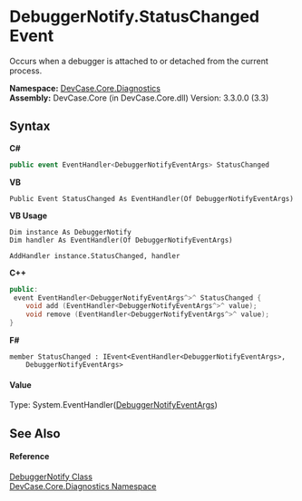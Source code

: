 # DebuggerNotify.StatusChanged Event
 

Occurs when a debugger is attached to or detached from the current process.

**Namespace:**&nbsp;<a href="N_DevCase_Core_Diagnostics">DevCase.Core.Diagnostics</a><br />**Assembly:**&nbsp;DevCase.Core (in DevCase.Core.dll) Version: 3.3.0.0 (3.3)

## Syntax

**C#**<br />
``` C#
public event EventHandler<DebuggerNotifyEventArgs> StatusChanged
```

**VB**<br />
``` VB
Public Event StatusChanged As EventHandler(Of DebuggerNotifyEventArgs)
```

**VB Usage**<br />
``` VB Usage
Dim instance As DebuggerNotify
Dim handler As EventHandler(Of DebuggerNotifyEventArgs)

AddHandler instance.StatusChanged, handler

```

**C++**<br />
``` C++
public:
 event EventHandler<DebuggerNotifyEventArgs^>^ StatusChanged {
	void add (EventHandler<DebuggerNotifyEventArgs^>^ value);
	void remove (EventHandler<DebuggerNotifyEventArgs^>^ value);
}
```

**F#**<br />
``` F#
member StatusChanged : IEvent<EventHandler<DebuggerNotifyEventArgs>,
    DebuggerNotifyEventArgs>

```


#### Value
Type: System.EventHandler(<a href="T_DevCase_Core_Diagnostics_DebuggerNotifyEventArgs">DebuggerNotifyEventArgs</a>)

## See Also


#### Reference
<a href="T_DevCase_Core_Diagnostics_DebuggerNotify">DebuggerNotify Class</a><br /><a href="N_DevCase_Core_Diagnostics">DevCase.Core.Diagnostics Namespace</a><br />